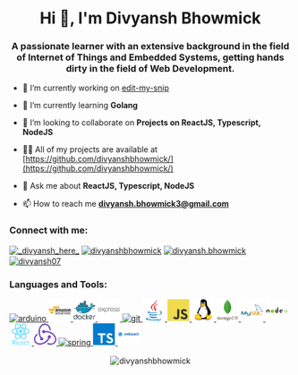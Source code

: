 <h1 align="center">Hi 👋, I'm Divyansh Bhowmick</h1>
<h3 align="center">A passionate learner with an extensive background in the field of Internet of Things and Embedded Systems, getting hands dirty in the field of Web Development.</h3>

- 🔭 I’m currently working on [edit-my-snip](https://github.com/divyanshbhowmick/edit-my-snip)

- 🌱 I’m currently learning **Golang**

- 👯 I’m looking to collaborate on **Projects on ReactJS, Typescript, NodeJS**

- 👨‍💻 All of my projects are available at [https://github.com/divyanshbhowmick/](https://github.com/divyanshbhowmick/)

- 💬 Ask me about **ReactJS, Typescript, NodeJS**

- 📫 How to reach me **divyansh.bhowmick3@gmail.com**

<h3 align="left">Connect with me:</h3>
<p align="left">
<a href="https://twitter.com/_divyansh_here_" target="blank"><img align="center" src="https://upload.wikimedia.org/wikipedia/sco/thumb/9/9f/Twitter_bird_logo_2012.svg/1200px-Twitter_bird_logo_2012.svg.png" alt="_divyansh_here_" height="30" width="40" /></a>
<a href="https://linkedin.com/in/divyanshbhowmick" target="blank"><img align="center" src="https://image.flaticon.com/icons/png/512/174/174857.png" alt="divyanshbhowmick" height="30" width="40" /></a>
<a href="https://codesandbox.com/divyansh.bhowmick" target="blank"><img align="center" src="https://cdn.jsdelivr.net/npm/simple-icons@3.0.1/icons/codesandbox.svg" alt="divyansh.bhowmick" height="30" width="40" /></a>
<a href="https://www.hackerrank.com/divyansh07" target="blank"><img align="center" src="https://cdn.worldvectorlogo.com/logos/hackerrank.svg" alt="divyansh07" height="30" width="40" /></a>
</p>

<h3 align="left">Languages and Tools:</h3>
<p align="left"> <a href="https://www.arduino.cc/" target="_blank"> <img src="https://cdn.worldvectorlogo.com/logos/arduino-1.svg" alt="arduino" width="40" height="40"/> </a> <a href="https://aws.amazon.com" target="_blank"> <img src="https://raw.githubusercontent.com/devicons/devicon/master/icons/amazonwebservices/amazonwebservices-original-wordmark.svg" alt="aws" width="40" height="40"/> </a> <a href="https://www.docker.com/" target="_blank"> <img src="https://raw.githubusercontent.com/devicons/devicon/master/icons/docker/docker-original-wordmark.svg" alt="docker" width="40" height="40"/> </a> <a href="https://expressjs.com" target="_blank"> <img src="https://raw.githubusercontent.com/devicons/devicon/master/icons/express/express-original-wordmark.svg" alt="express" width="40" height="40"/> </a> <a href="https://git-scm.com/" target="_blank"> <img src="https://www.vectorlogo.zone/logos/git-scm/git-scm-icon.svg" alt="git" width="40" height="40"/> </a> <a href="https://www.java.com" target="_blank"> <img src="https://raw.githubusercontent.com/devicons/devicon/master/icons/java/java-original.svg" alt="java" width="40" height="40"/> </a> <a href="https://developer.mozilla.org/en-US/docs/Web/JavaScript" target="_blank"> <img src="https://raw.githubusercontent.com/devicons/devicon/master/icons/javascript/javascript-original.svg" alt="javascript" width="40" height="40"/> </a> <a href="https://www.linux.org/" target="_blank"> <img src="https://raw.githubusercontent.com/devicons/devicon/master/icons/linux/linux-original.svg" alt="linux" width="40" height="40"/> </a> <a href="https://www.mongodb.com/" target="_blank"> <img src="https://raw.githubusercontent.com/devicons/devicon/master/icons/mongodb/mongodb-original-wordmark.svg" alt="mongodb" width="40" height="40"/> </a> <a href="https://www.mysql.com/" target="_blank"> <img src="https://raw.githubusercontent.com/devicons/devicon/master/icons/mysql/mysql-original-wordmark.svg" alt="mysql" width="40" height="40"/> </a> <a href="https://nodejs.org" target="_blank"> <img src="https://raw.githubusercontent.com/devicons/devicon/master/icons/nodejs/nodejs-original-wordmark.svg" alt="nodejs" width="40" height="40"/> </a> <a href="https://reactjs.org/" target="_blank"> <img src="https://raw.githubusercontent.com/devicons/devicon/master/icons/react/react-original-wordmark.svg" alt="react" width="40" height="40"/> </a> <a href="https://redux.js.org" target="_blank"> <img src="https://raw.githubusercontent.com/devicons/devicon/master/icons/redux/redux-original.svg" alt="redux" width="40" height="40"/> </a> <a href="https://spring.io/" target="_blank"> <img src="https://www.vectorlogo.zone/logos/springio/springio-icon.svg" alt="spring" width="40" height="40"/> </a> <a href="https://www.typescriptlang.org/" target="_blank"> <img src="https://raw.githubusercontent.com/devicons/devicon/master/icons/typescript/typescript-original.svg" alt="typescript" width="40" height="40"/> </a> <a href="https://webpack.js.org" target="_blank"> <img src="https://raw.githubusercontent.com/devicons/devicon/d00d0969292a6569d45b06d3f350f463a0107b0d/icons/webpack/webpack-original-wordmark.svg" alt="webpack" width="40" height="40"/> </a> </p>

<p align="center"><img align="center" src="https://github-readme-stats.vercel.app/api/top-langs?username=divyanshbhowmick&show_icons=true&locale=en&layout=compact" alt="divyanshbhowmick" /></p>
